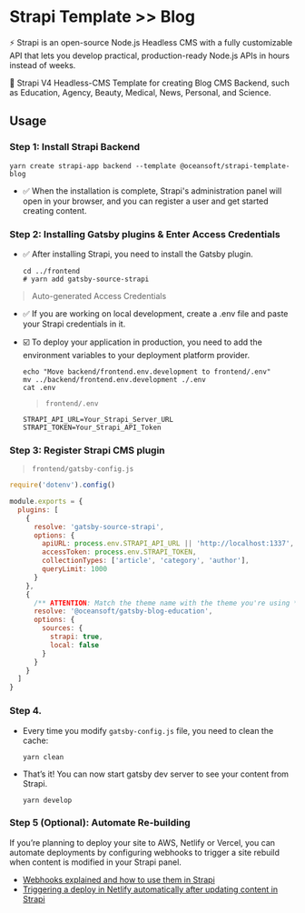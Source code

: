 # Strapi Template >> Blog

⚡ Strapi is an open-source Node.js Headless CMS with a fully customizable API that lets you develop practical, production-ready Node.js APIs in hours instead of weeks.

🎯 Strapi V4 Headless-CMS Template for creating Blog CMS Backend, such as Education, Agency, Beauty, Medical, News, Personal, and Science.

## Usage

### Step 1: Install Strapi Backend

```
yarn create strapi-app backend --template @oceansoft/strapi-template-blog
```

* ✅ When the installation is complete, Strapi's administration panel will open in your browser, and you can register a user and get started creating content.

### Step 2: Installing Gatsby plugins & Enter Access Credentials

* ✅ After installing Strapi, you need to install the Gatsby plugin.

  ```
  cd ../frontend
  # yarn add gatsby-source-strapi
  ```

> Auto-generated Access Credentials

* ✅ If you are working on local development, create a .env file and paste your Strapi credentials in it. 
* ☑️ To deploy your application in production, you need to add the environment variables to your deployment platform provider.

  ```
  echo "Move backend/frontend.env.development to frontend/.env"
  mv ../backend/frontend.env.development ./.env
  cat .env
  ```

  > `frontend/.env`

  ```
  STRAPI_API_URL=Your_Strapi_Server_URL
  STRAPI_TOKEN=Your_Strapi_API_Token
  ```

### Step 3: Register Strapi CMS plugin

> `frontend/gatsby-config.js`

```javascript
require('dotenv').config()

module.exports = {
  plugins: [
    {
      resolve: 'gatsby-source-strapi',
      options: {
        apiURL: process.env.STRAPI_API_URL || 'http://localhost:1337',
        accessToken: process.env.STRAPI_TOKEN,
        collectionTypes: ['article', 'category', 'author'],
        queryLimit: 1000
      }
    },
    {
      /** ATTENTION: Match the theme name with the theme you're using */
      resolve: '@oceansoft/gatsby-blog-education',
      options: {
        sources: {
          strapi: true,
          local: false
        }
      }
    }
  ]
}
```

### Step 4. 

* Every time you modify `gatsby-config.js` file, you need to clean the cache:

  `yarn clean`

* That’s it! You can now start gatsby dev server to see your content from Strapi.

  `yarn develop`

### Step 5 (Optional): Automate Re-building

If you’re planning to deploy your site to AWS, Netlify or Vercel, you can automate deployments by configuring webhooks to trigger a site rebuild when content is modified in your Strapi panel.

* [Webhooks explained and how to use them in Strapi](https://strapi.io/blog/webhooks)
* [Triggering a deploy in Netlify automatically after updating content in Strapi](https://chriswray.dev/posts/triggering-a-deploy-in-netlify-automatically-after-updating-content-in-strapi)